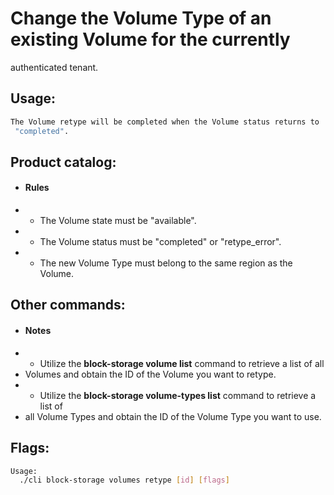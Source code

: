 # Change the Volume Type of an existing Volume for the currently
 authenticated tenant.

## Usage:
```bash
The Volume retype will be completed when the Volume status returns to
 "completed".
```

## Product catalog:
- #### Rules
- - The Volume state must be "available".
- - The Volume status must be "completed" or "retype_error".
- - The new Volume Type must belong to the same region as the Volume.

## Other commands:
- #### Notes
- - Utilize the **block-storage volume list** command to retrieve a list of all
- Volumes and obtain the ID of the Volume you want to retype.
- - Utilize the **block-storage volume-types list** command to retrieve a list of
- all Volume Types and obtain the ID of the Volume Type you want to use.

## Flags:
```bash
Usage:
  ./cli block-storage volumes retype [id] [flags]
```

